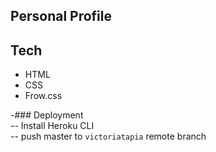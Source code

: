 ## Personal Profile

## Tech
- HTML
- CSS
- Frow.css

-### Deployment		
 -- Install Heroku CLI		
 -- push master to `victoriatapia` remote branch